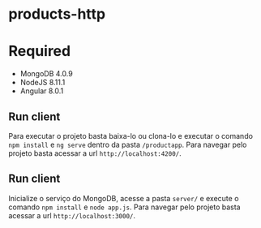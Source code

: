 # products-http

# Required
  - MongoDB 4.0.9
  - NodeJS 8.11.1
  - Angular 8.0.1

## Run client

Para executar o projeto basta baixa-lo ou clona-lo e executar o comando `npm install` e `ng serve` dentro da pasta `/productapp`. Para navegar pelo projeto basta acessar a url `http://localhost:4200/`.

## Run client

Inicialize o serviço do MongoDB, acesse a pasta `server/` e execute o comando `npm install` e `node app.js`. Para navegar pelo projeto basta acessar a url `http://localhost:3000/`.